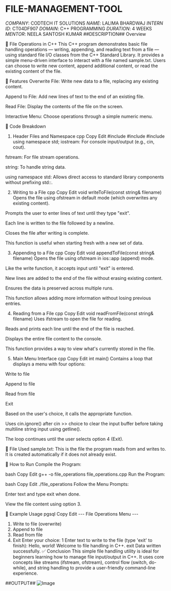 # FILE-MANAGEMENT-TOOL
*COMPANY*: CODTECH IT SOLUTIONS
*NAME*: LALIMA BHARDWAJ
*INTERN ID*: CT04DF907
*DOMAIN*: C++ PROGRAMMING
*DURATION*: 4 WEEKS
*MENTOR*: NEELA SANTOSH KUMAR
##DESCRIPTION## 
Overview


📄 File Operations in C++
This C++ program demonstrates basic file handling operations — writing, appending, and reading text from a file — using standard file I/O classes from the C++ Standard Library. It provides a simple menu-driven interface to interact with a file named sample.txt. Users can choose to write new content, append additional content, or read the existing content of the file.

🔧 Features
Overwrite File: Write new data to a file, replacing any existing content.

Append to File: Add new lines of text to the end of an existing file.

Read File: Display the contents of the file on the screen.

Interactive Menu: Choose operations through a simple numeric menu.

🧠 Code Breakdown
1. Header Files and Namespace
cpp
Copy
Edit
#include <iostream>
#include <fstream>
#include <string>
using namespace std;
iostream: For console input/output (e.g., cin, cout).

fstream: For file stream operations.

string: To handle string data.

using namespace std: Allows direct access to standard library components without prefixing std::.

2. Writing to a File
cpp
Copy
Edit
void writeToFile(const string& filename)
Opens the file using ofstream in default mode (which overwrites any existing content).

Prompts the user to enter lines of text until they type "exit".

Each line is written to the file followed by a newline.

Closes the file after writing is complete.

This function is useful when starting fresh with a new set of data.

3. Appending to a File
cpp
Copy
Edit
void appendToFile(const string& filename)
Opens the file using ofstream in ios::app (append) mode.

Like the write function, it accepts input until "exit" is entered.

New lines are added to the end of the file without erasing existing content.

Ensures the data is preserved across multiple runs.

This function allows adding more information without losing previous entries.

4. Reading from a File
cpp
Copy
Edit
void readFromFile(const string& filename)
Uses ifstream to open the file for reading.

Reads and prints each line until the end of the file is reached.

Displays the entire file content to the console.

This function provides a way to view what's currently stored in the file.

5. Main Menu Interface
cpp
Copy
Edit
int main()
Contains a loop that displays a menu with four options:

Write to file

Append to file

Read from file

Exit

Based on the user's choice, it calls the appropriate function.

Uses cin.ignore() after cin >> choice to clear the input buffer before taking multiline string input using getline().

The loop continues until the user selects option 4 (Exit).

📁 File Used
sample.txt: This is the file the program reads from and writes to. It is created automatically if it does not already exist.

🏁 How to Run
Compile the Program:

bash
Copy
Edit
g++ -o file_operations file_operations.cpp
Run the Program:

bash
Copy
Edit
./file_operations
Follow the Menu Prompts:

Enter text and type exit when done.

View the file content using option 3.

🧪 Example Usage
pgsql
Copy
Edit
--- File Operations Menu ---
1. Write to file (overwrite)
2. Append to file
3. Read from file
4. Exit
Enter your choice: 1
Enter text to write to the file (type 'exit' to finish):
Hello, world!
Welcome to file handling in C++.
exit
Data written successfully.
✅ Conclusion
This simple file handling utility is ideal for beginners learning how to manage file input/output in C++. It uses core concepts like streams (ifstream, ofstream), control flow (switch, do-while), and string handling to provide a user-friendly command-line experience.




##OUTPUT##
![Image](https://github.com/user-attachments/assets/f69f220d-3fd2-4156-b323-c05dcb07b974)
